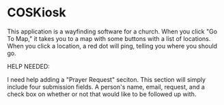 # COSKiosk

This application is a wayfinding software for a church. When you click "Go To Map," it takes you to a map with some buttons
with a list of locations. When you click a location, a red dot will ping, telling you where you should go.

HELP NEEDED:

I need help adding a "Prayer Request" seciton. This section will simply include four submission fields. A person's name, email, request,
and a check box on whether or not that would like to be followed up with.

